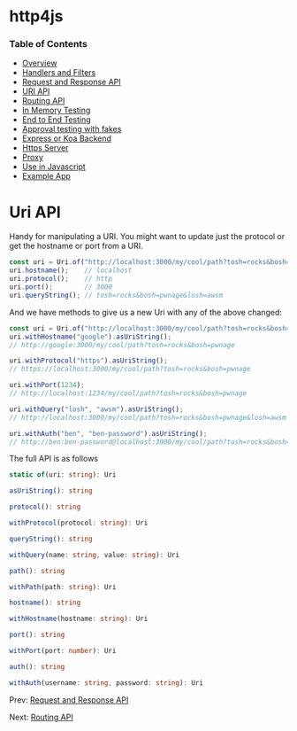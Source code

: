 # http4js

### Table of Contents

- [Overview](/http4js/#basics)
- [Handlers and Filters](/http4js/Handlers-and-filters/#handlers-and-filters)
- [Request and Response API](/http4js/Request-and-response-api/#request-and-response-api)
- [URI API](/http4js/Uri-api/#uri-api)
- [Routing API](/http4js/Routing-api/#routing-api)
- [In Memory Testing](/http4js/In-memory-testing/#in-memory-testing)
- [End to End Testing](/http4js/End-to-end-testing/#end-to-end-testing)
- [Approval testing with fakes](/http4js/Approval-testing-with-fakes/#approval-testing-with-fakes)
- [Express or Koa Backend](/http4js/Express-or-koa-backend/#express-or-koa-backend)
- [Https Server](/http4js/Https-server/#https-server)
- [Proxy](/http4js/Proxy/#proxy)
- [Use in Javascript](/http4js/Use-in-javascript/#how-to-require-and-use-http4js-in-js)
- [Example App](https://github.com/TomShacham/http4js-eg)

# Uri API

Handy for manipulating a URI. You might want to update just the protocol or 
get the hostname or port from a URI.
 
```typescript
const uri = Uri.of("http://localhost:3000/my/cool/path?tosh=rocks&bosh=pwnage&losh=awsm")
uri.hostname();    // localhost
uri.protocol();    // http
uri.port();        // 3000
uri.queryString(); // tosh=rocks&bosh=pwnage&losh=awsm
```

And we have methods to give us a new Uri with any of the above changed:

```typescript
const uri = Uri.of("http://localhost:3000/my/cool/path?tosh=rocks&bosh=pwnage")
uri.withHostname("google").asUriString();    
// http://google:3000/my/cool/path?tosh=rocks&bosh=pwnage 

uri.withProtocol("https").asUriString();   
// https://localhost:3000/my/cool/path?tosh=rocks&bosh=pwnage

uri.withPort(1234);  
// http://localhost:1234/my/cool/path?tosh=rocks&bosh=pwnage

uri.withQuery("losh", "awsm").asUriString(); 
// http://localhost:3000/my/cool/path?tosh=rocks&bosh=pwnage&losh=awsm

uri.withAuth("ben", "ben-password").asUriString();
// http://ben:ben-password@localhost:3000/my/cool/path?tosh=rocks&bosh=pwnage

```

The full API is as follows

```typescript
static of(uri: string): Uri 

asUriString(): string 

protocol(): string 

withProtocol(protocol: string): Uri 

queryString(): string 

withQuery(name: string, value: string): Uri 

path(): string

withPath(path: string): Uri 

hostname(): string 

withHostname(hostname: string): Uri 

port(): string 

withPort(port: number): Uri 

auth(): string 

withAuth(username: string, password: string): Uri 

```

Prev: [Request and Response API](/http4js/Request-and-response-api/#request-and-response-api)

Next: [Routing API](/http4js/Routing-api/#routing-api)
